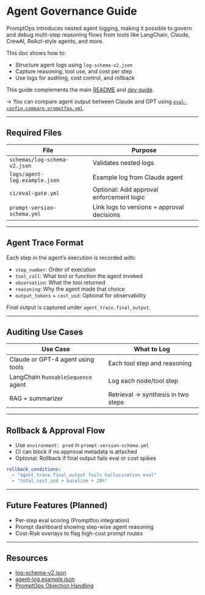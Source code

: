 # Agent Governance Guide

PromptOps introduces nested agent logging, making it possible to govern and debug multi-step reasoning flows from tools like LangChain, Claude, CrewAI, ReAct-style agents, and more.

This doc shows how to:

- Structure agent logs using `log-schema-v2.json`
- Capture reasoning, tool use, and cost per step
- Use logs for auditing, cost control, and rollback

This guide complements the main [README](../README.md) and [dev guide](./dev-guide.md).

→ You can compare agent output between Claude and GPT using [`eval-config.compare.promptfoo.yml`](../evals/eval-config.compare.promptfoo.yml).

---

## Required Files

| File                          | Purpose                                    |
| ----------------------------- | ------------------------------------------ |
| `schemas/log-schema-v2.json`  | Validates nested logs                      |
| `logs/agent-log.example.json` | Example log from Claude agent              |
| `ci/eval-gate.yml`            | Optional: Add approval enforcement logic   |
| `prompt-version-schema.yml`   | Link logs to versions + approval decisions |

---

## Agent Trace Format

Each step in the agent’s execution is recorded with:

- `step_number`: Order of execution
- `tool_call`: What tool or function the agent invoked
- `observation`: What the tool returned
- `reasoning`: Why the agent made that choice
- `output_tokens` + `cost_usd`: Optional for observability

Final output is captured under `agent_trace.final_output`.

---

## Auditing Use Cases

| Use Case                           | What to Log                        |
| ---------------------------------- | ---------------------------------- |
| Claude or GPT-4 agent using tools  | Each tool step and reasoning       |
| LangChain `RunnableSequence` agent | Log each node/tool step            |
| RAG + summarizer                   | Retrieval → synthesis in two steps |

---

## Rollback & Approval Flow

- Use `environment: prod` in `prompt-version-schema.yml`
- CI can block if no approval metadata is attached
- Optional: Rollback if final output fails eval or cost spikes

```yml
rollback_conditions:
  - "agent_trace.final_output fails hallucination eval"
  - "total_cost_usd > baseline + 20%"
```

---

## Future Features (Planned)

- Per-step eval scoring (Promptfoo integration)
- Prompt dashboard showing step-wise agent reasoning
- Cost-Risk overlays to flag high-cost prompt routes

---

## Resources

- [log-schema-v2.json](../schemas/log-schema-v2.json)
- [agent-log.example.json](../logs/agent-log.example.json)
- [PromptOps Objection Handling](../PROMPTOPS_OBJECTION_HANDLING.md)
